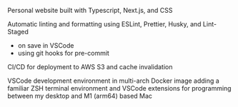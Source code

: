 Personal website built with Typescript, Next.js, and CSS

Automatic linting and formatting using ESLint, Prettier, Husky, and Lint-Staged

- on save in VSCode
- using git hooks for pre-commit

CI/CD for deployment to AWS S3 and cache invalidation

VSCode development environment in multi-arch Docker image adding a familiar ZSH terminal environment and VSCode extensions for programming between my desktop and M1 (arm64) based Mac
